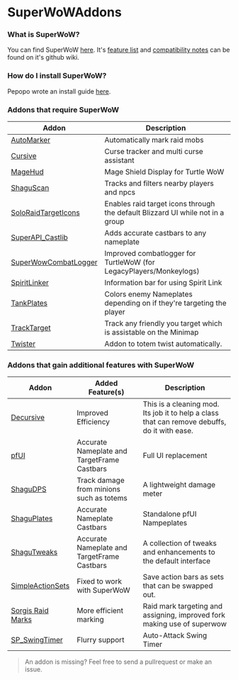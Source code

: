 # SuperWoWAddons

### What is SuperWoW?
You can find SuperWoW [here](https://github.com/balakethelock/SuperWoW). It's [feature list](https://github.com/balakethelock/SuperWoW/wiki/Features) and [compatibility notes](https://github.com/balakethelock/SuperWoW/wiki/Compability-with-other-mods) can be found on it's github wiki.

### How do I install SuperWoW?
Pepopo wrote an install guide [here](https://github.com/pepopo978/SuperwowInstallation).

### Addons that require SuperWoW
| Addon  | Description |
| - | - |
| [AutoMarker](https://github.com/MarcelineVQ/AutoMarker) | Automatically mark raid mobs |
| [Cursive](https://github.com/pepopo978/Cursive) |  Curse tracker and multi curse assistant |
| [MageHud](https://github.com/pepopo978/MageHud) | Mage Shield Display for Turtle WoW |
| [ShaguScan](https://github.com/shagu/shaguscan) | Tracks and filters nearby players and npcs  |
|  [SoloRaidTargetIcons](https://github.com/refaim/SoloRaidTargetIcons) | Enables raid target icons through the default Blizzard UI while not in a group |
| [SuperAPI_Castlib](https://github.com/balakethelock/SuperAPI_Castlib) |  Adds accurate castbars to any nameplate |
| [SuperWowCombatLogger](https://github.com/pepopo978/SuperWowCombatLogger) | Improved combatlogger for TurtleWoW (for LegacyPlayers/Monkeylogs)  |
| [SpiritLinker](https://github.com/MarcelineVQ/SpiritLinker) |  Information bar for using Spirit Link  |
| [TankPlates](https://github.com/MarcelineVQ/TankPlates) | Colors enemy Nameplates depending on if they're targeting the player |
| [TrackTarget](https://github.com/MarcelineVQ/TrackTarget) |  Track any friendly you target which is assistable on the Minimap | 
| [Twister](https://github.com/MarcelineVQ/Twister.git) | Addon to totem twist automatically. |

### Addons that gain additional features with SuperWoW
| Addon | Added Feature(s) | Description |
| - | - | - |
| [Decursive](https://github.com/MarcelineVQ/Decursive) | Improved Efficiency | This is a cleaning mod. Its job it to help a class that can remove debuffs, do it with ease. |
| [pfUI](https://github.com/shagu/pfUI) | Accurate Nameplate and TargetFrame Castbars | Full UI replacement |
| [ShaguDPS](https://github.com/shagu/ShaguDPS.git) | Track damage from minions such as totems | A lightweight damage meter |
| [ShaguPlates](https://github.com/shagu/ShaguPlates) | Accurate Nameplate Castbars | Standalone pfUI Nampeplates |
| [ShaguTweaks](https://github.com/shagu/ShaguTweaks) | Accurate Nameplate and TargetFrame Castbars | A collection of tweaks and enhancements to the default  interface  |
| [SimpleActionSets](https://github.com/pepopo978/SimpleActionSets) | Fixed to work with SuperWoW | Save action bars as sets that can be swapped out. |
| [Sorgis Raid Marks](https://github.com/MarcelineVQ/sorgis_raid_marks) | More efficient marking | Raid mark targeting and assigning, improved fork making use of superwow |
| [SP_SwingTimer](https://github.com/MarcelineVQ/SP_SwingTimer) | Flurry support |  Auto-Attack Swing Timer  |




> An addon is missing? Feel free to send a pullrequest or make an issue.